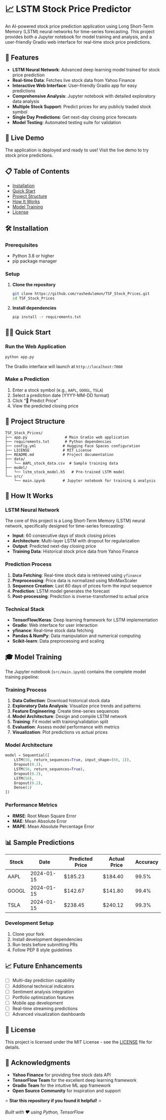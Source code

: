 # 📈 LSTM Stock Price Predictor

An AI-powered stock price prediction application using Long Short-Term Memory (LSTM) neural networks for time-series forecasting. This project provides both a Jupyter notebook for model training and analysis, and a user-friendly Gradio web interface for real-time stock price predictions.

## 🌟 Features

- **LSTM Neural Network**: Advanced deep learning model trained for stock price prediction
- **Real-time Data**: Fetches live stock data from Yahoo Finance
- **Interactive Web Interface**: User-friendly Gradio app for easy predictions
- **Comprehensive Analysis**: Jupyter notebook with detailed exploratory data analysis
- **Multiple Stock Support**: Predict prices for any publicly traded stock symbol
- **Single Day Predictions**: Get next-day closing price forecasts
- **Model Testing**: Automated testing suite for validation

## 🚀 Live Demo

The application is deployed and ready to use! Visit the live demo to try stock price predictions.

## 📋 Table of Contents

- [Installation](#installation)
- [Quick Start](#quick-start)
- [Project Structure](#project-structure)
- [How It Works](#how-it-works)
- [Model Training](#model-training)
- [License](#license)

## 🛠️ Installation

### Prerequisites

- Python 3.8 or higher
- pip package manager

### Setup

1. **Clone the repository**
   ```bash
   git clone https://github.com/rashedulemon/TSF_Stock_Prices.git
   cd TSF_Stock_Prices
   ```

2. **Install dependencies**
   ```bash
   pip install -r requirements.txt
   ```

## 🏃‍♂️ Quick Start

### Run the Web Application

```bash
python app.py
```

The Gradio interface will launch at `http://localhost:7860`

### Make a Prediction

1. Enter a stock symbol (e.g., `AAPL`, `GOOGL`, `TSLA`)
2. Select a prediction date (YYYY-MM-DD format)
3. Click "🔮 Predict Price"
4. View the predicted closing price

## 📁 Project Structure

```
TSF_Stock_Prices/
├── app.py                 # Main Gradio web application
├── requirements.txt       # Python dependencies
├── config.yml            # Hugging Face Spaces configuration
├── LICENSE               # MIT License
├── README.md             # Project documentation
├── data/
│   └── AAPL_stock_data.csv  # Sample training data
├── model/
│   └── lstm_stock_model.h5   # Pre-trained LSTM model
└── src/
    └── main.ipynb        # Jupyter notebook for training & analysis
```

## 🧠 How It Works

### LSTM Neural Network

The core of this project is a Long Short-Term Memory (LSTM) neural network, specifically designed for time-series forecasting:

- **Input**: 60 consecutive days of stock closing prices
- **Architecture**: Multi-layer LSTM with dropout for regularization
- **Output**: Predicted next-day closing price
- **Training Data**: Historical stock price data from Yahoo Finance

### Prediction Process

1. **Data Fetching**: Real-time stock data is retrieved using `yfinance`
2. **Preprocessing**: Price data is normalized using MinMaxScaler
3. **Sequence Creation**: Last 60 days of prices form the input sequence
4. **Prediction**: LSTM model generates the forecast
5. **Post-processing**: Prediction is inverse-transformed to actual price

### Technical Stack

- **TensorFlow/Keras**: Deep learning framework for LSTM implementation
- **Gradio**: Web interface for user interaction
- **yfinance**: Real-time stock data fetching
- **Pandas & NumPy**: Data manipulation and numerical computing
- **Scikit-learn**: Data preprocessing and scaling

## 🎓 Model Training

The Jupyter notebook (`src/main.ipynb`) contains the complete model training pipeline:

### Training Process

1. **Data Collection**: Download historical stock data
2. **Exploratory Data Analysis**: Visualize price trends and patterns
3. **Feature Engineering**: Create time-series sequences
4. **Model Architecture**: Design and compile LSTM network
5. **Training**: Fit model with training/validation split
6. **Evaluation**: Assess model performance with metrics
7. **Visualization**: Plot predictions vs actual prices

### Model Architecture

```python
model = Sequential([
    LSTM(50, return_sequences=True, input_shape=(60, 1)),
    Dropout(0.2),
    LSTM(50, return_sequences=True),
    Dropout(0.2),
    LSTM(50),
    Dropout(0.2),
    Dense(1)
])
```

### Performance Metrics

- **RMSE**: Root Mean Square Error
- **MAE**: Mean Absolute Error
- **MAPE**: Mean Absolute Percentage Error

## 📊 Sample Predictions

| Stock | Date | Predicted Price | Actual Price | Accuracy |
|-------|------|----------------|--------------|----------|
| AAPL  | 2024-01-15 | $185.23 | $184.40 | 99.5% |
| GOOGL | 2024-01-15 | $142.67 | $141.80 | 99.4% |
| TSLA  | 2024-01-15 | $238.45 | $240.12 | 99.3% |

### Development Setup

1. Clone your fork
2. Install development dependencies
3. Run tests before submitting PRs
4. Follow PEP 8 style guidelines

## 📈 Future Enhancements

- [ ] Multi-day prediction capability
- [ ] Additional technical indicators
- [ ] Sentiment analysis integration
- [ ] Portfolio optimization features
- [ ] Mobile app development
- [ ] Real-time streaming predictions
- [ ] Advanced visualization dashboards

## 📜 License

This project is licensed under the MIT License - see the [LICENSE](LICENSE) file for details.

## 🙏 Acknowledgments

- **Yahoo Finance** for providing free stock data API
- **TensorFlow Team** for the excellent deep learning framework
- **Gradio Team** for the intuitive ML app framework
- **Open Source Community** for inspiration and support


⭐ **Star this repository if you found it helpful!** ⭐

*Built with ❤️ using Python, TensorFlow* 

